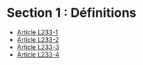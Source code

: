 # Section 1 : Définitions

- [Article L233-1](article-l233-1.md)
- [Article L233-2](article-l233-2.md)
- [Article L233-3](article-l233-3.md)
- [Article L233-4](article-l233-4.md)
